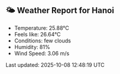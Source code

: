<!-- WEATHER-START -->
## 🌤 Weather Report for Hanoi

- Temperature: 25.88°C
- Feels like: 26.64°C
- Conditions: few clouds
- Humidity: 81%
- Wind Speed: 3.06 m/s

Last updated: 2025-10-08 12:48:19 UTC
<!-- WEATHER-END -->
